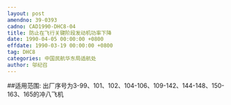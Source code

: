 ```yaml
---
layout: post
amendno: 39-0393
cadno: CAD1990-DHC8-04
title: 防止在飞行关键阶段发动机功率下降
date: 1990-04-05 00:00:00 +0800
effdate: 1990-03-19 00:00:00 +0800
tag: DHC8
categories: 中国民航华东局适航处
author: 邬纪召
---
```


##适用范围:
出厂序号为3-99、101、102、104-106、109-142、144-148、150-163、165的冲八飞机

